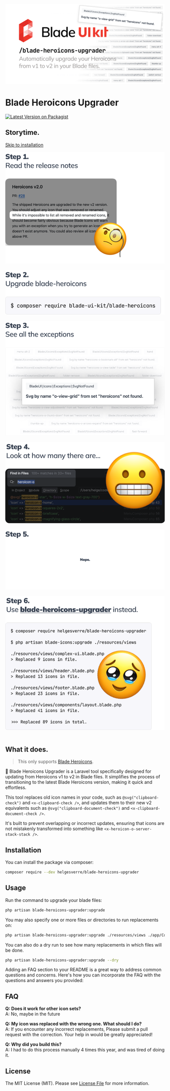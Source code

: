 <p align="center"><img src="./art/header.png"></p>

# Blade Heroicons Upgrader

[![Latest Version on Packagist](https://img.shields.io/packagist/v/helgesverre/blade-heroicons-upgrader.svg)](https://packagist.org/packages/helgesverre/blade-heroicons-upgrader)

## Storytime.

[Skip to installation](#installation)

<img src="./art/Steps/Step1.png">
<br><br>

<img src="./art/Steps/Step2.png">
<br><br>


<img src="./art/Steps/Step3.png">
<br><br>


<img src="./art/Steps/Step4.png">
<br><br>


<img src="./art/Steps/Step5.png">
<br><br>


<img src="./art/Steps/Step6.png">
<br><br>

## What it does.

> This only supports [Blade Heroicons](https://github.com/blade-ui-kit/blade-heroicons).

🔧 Blade Heroicons Upgrader is a Laravel tool specifically designed for updating from Heroicons v1 to v2 in Blade files.
It simplifies the process of transitioning to the latest Blade Heroicons version, making it quick and effortless.

This tool replaces old icon names in your code, such as `@svg("clipboard-check")` and `<x-clipboard-check />`, and
updates them to their new v2 equivalents such as `@svg("clipboard-document-check")`
and `<x-clipboard-document-check />`.

It's built to prevent overlapping or incorrect updates, ensuring that icons are not mistakenly transformed into something
like `<x-heroicon-o-server-stack-stack />`.

## Installation

You can install the package via composer:

```bash
composer require --dev helgesverre/blade-heroicons-upgrader
```

## Usage

Run the command to upgrade your blade files:

```bash
php artisan blade-heroicons-upgrader:upgrade 
```

You may also specify one or more files or directories to run replacements on:

```bash 
php artisan blade-heroicons-upgrader:upgrade ./resources/views ./app/Composers/MenuComposer.php
```

You can also do a dry run to see how many replacements in which files will be done.

```bash
php artisan blade-heroicons-upgrader:upgrade --dry
```

Adding an FAQ section to your README is a great way to address common questions and concerns. Here's how you can
incorporate the FAQ with the questions and answers you provided:

## FAQ

**Q: Does it work for other icon sets?**  
A: No, maybe in the future

**Q: My icon was replaced with the wrong one. What should I do?**  
A: If you encounter any incorrect replacements, Please submit a pull
request with the correction. Your help in would be greatly appreciated!

**Q: Why did you build this?**  
A: I had to do this process manually 4 times this year, and was tired of doing it.

## License

The MIT License (MIT). Please see [License File](LICENSE.md) for more information.
